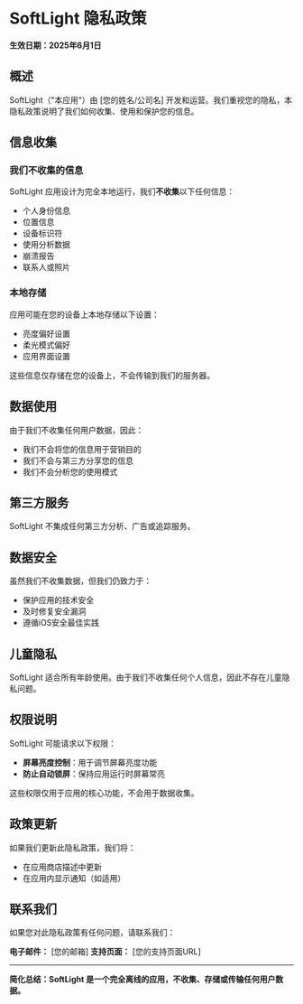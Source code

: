 # SoftLight 隐私政策

**生效日期：2025年6月1日**

## 概述

SoftLight（"本应用"）由 [您的姓名/公司名] 开发和运营。我们重视您的隐私，本隐私政策说明了我们如何收集、使用和保护您的信息。

## 信息收集

### 我们不收集的信息
SoftLight 应用设计为完全本地运行，我们**不收集**以下任何信息：
- 个人身份信息
- 位置信息
- 设备标识符
- 使用分析数据
- 崩溃报告
- 联系人或照片

### 本地存储
应用可能在您的设备上本地存储以下设置：
- 亮度偏好设置
- 柔光模式偏好
- 应用界面设置

这些信息仅存储在您的设备上，不会传输到我们的服务器。

## 数据使用

由于我们不收集任何用户数据，因此：
- 我们不会将您的信息用于营销目的
- 我们不会与第三方分享您的信息
- 我们不会分析您的使用模式

## 第三方服务

SoftLight 不集成任何第三方分析、广告或追踪服务。

## 数据安全

虽然我们不收集数据，但我们仍致力于：
- 保护应用的技术安全
- 及时修复安全漏洞
- 遵循iOS安全最佳实践

## 儿童隐私

SoftLight 适合所有年龄使用。由于我们不收集任何个人信息，因此不存在儿童隐私问题。

## 权限说明

SoftLight 可能请求以下权限：
- **屏幕亮度控制**：用于调节屏幕亮度功能
- **防止自动锁屏**：保持应用运行时屏幕常亮

这些权限仅用于应用的核心功能，不会用于数据收集。

## 政策更新

如果我们更新此隐私政策，我们将：
- 在应用商店描述中更新
- 在应用内显示通知（如适用）

## 联系我们

如果您对此隐私政策有任何问题，请联系我们：

**电子邮件：** [您的邮箱]
**支持页面：** [您的支持页面URL]

---

**简化总结：SoftLight 是一个完全离线的应用，不收集、存储或传输任何用户数据。** 